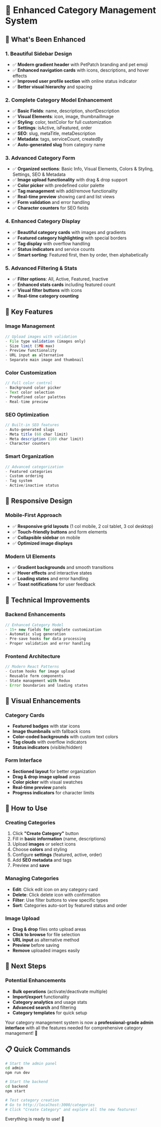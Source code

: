# 🎨 Enhanced Category Management System

## 🚀 **What's Been Enhanced**

### **1. Beautiful Sidebar Design**
- ✅ **Modern gradient header** with PetPatch branding and pet emoji
- ✅ **Enhanced navigation cards** with icons, descriptions, and hover effects
- ✅ **Improved user profile section** with online status indicator
- ✅ **Better visual hierarchy** and spacing

### **2. Complete Category Model Enhancement**
- ✅ **Basic Fields**: name, description, shortDescription
- ✅ **Visual Elements**: icon, image, thumbnailImage
- ✅ **Styling**: color, textColor for full customization
- ✅ **Settings**: isActive, isFeatured, order
- ✅ **SEO**: slug, metaTitle, metaDescription
- ✅ **Metadata**: tags, serviceCount, createdBy
- ✅ **Auto-generated slug** from category name

### **3. Advanced Category Form**
- ✅ **Organized sections**: Basic Info, Visual Elements, Colors & Styling, Settings, SEO & Metadata
- ✅ **Image upload functionality** with drag & drop support
- ✅ **Color picker** with predefined color palette
- ✅ **Tag management** with add/remove functionality
- ✅ **Real-time preview** showing card and list views
- ✅ **Form validation** and error handling
- ✅ **Character counters** for SEO fields

### **4. Enhanced Category Display**
- ✅ **Beautiful category cards** with images and gradients
- ✅ **Featured category highlighting** with special borders
- ✅ **Tag display** with overflow handling
- ✅ **Status indicators** and service counts
- ✅ **Smart sorting**: Featured first, then by order, then alphabetically

### **5. Advanced Filtering & Stats**
- ✅ **Filter options**: All, Active, Featured, Inactive
- ✅ **Enhanced stats cards** including featured count
- ✅ **Visual filter buttons** with icons
- ✅ **Real-time category counting**

## 🎯 **Key Features**

### **Image Management**
```javascript
// Upload images with validation
- File type validation (images only)
- Size limit (5MB max)
- Preview functionality
- URL input as alternative
- Separate main image and thumbnail
```

### **Color Customization**
```javascript
// Full color control
- Background color picker
- Text color selection
- Predefined color palettes
- Real-time preview
```

### **SEO Optimization**
```javascript
// Built-in SEO features
- Auto-generated slugs
- Meta title (60 char limit)
- Meta description (160 char limit)
- Character counters
```

### **Smart Organization**
```javascript
// Advanced categorization
- Featured categories
- Custom ordering
- Tag system
- Active/inactive status
```

## 📱 **Responsive Design**

### **Mobile-First Approach**
- ✅ **Responsive grid layouts** (1 col mobile, 2 col tablet, 3 col desktop)
- ✅ **Touch-friendly buttons** and form elements
- ✅ **Collapsible sidebar** on mobile
- ✅ **Optimized image displays**

### **Modern UI Elements**
- ✅ **Gradient backgrounds** and smooth transitions
- ✅ **Hover effects** and interactive states
- ✅ **Loading states** and error handling
- ✅ **Toast notifications** for user feedback

## 🔧 **Technical Improvements**

### **Backend Enhancements**
```javascript
// Enhanced Category Model
- 15+ new fields for complete customization
- Automatic slug generation
- Pre-save hooks for data processing
- Proper validation and error handling
```

### **Frontend Architecture**
```javascript
// Modern React Patterns
- Custom hooks for image upload
- Reusable form components
- State management with Redux
- Error boundaries and loading states
```

## 🎨 **Visual Enhancements**

### **Category Cards**
- **Featured badges** with star icons
- **Image thumbnails** with fallback icons
- **Color-coded backgrounds** with custom text colors
- **Tag clouds** with overflow indicators
- **Status indicators** (visible/hidden)

### **Form Interface**
- **Sectioned layout** for better organization
- **Drag & drop image upload** areas
- **Color picker** with visual swatches
- **Real-time preview** panels
- **Progress indicators** for character limits

## 🚀 **How to Use**

### **Creating Categories**
1. Click **"Create Category"** button
2. Fill in **basic information** (name, descriptions)
3. Upload **images** or select icons
4. Choose **colors** and styling
5. Configure **settings** (featured, active, order)
6. Add **SEO metadata** and tags
7. Preview and **save**

### **Managing Categories**
- **Edit**: Click edit icon on any category card
- **Delete**: Click delete icon with confirmation
- **Filter**: Use filter buttons to view specific types
- **Sort**: Categories auto-sort by featured status and order

### **Image Upload**
- **Drag & drop** files onto upload areas
- **Click to browse** for file selection
- **URL input** as alternative method
- **Preview** before saving
- **Remove** uploaded images easily

## 🎯 **Next Steps**

### **Potential Enhancements**
- **Bulk operations** (activate/deactivate multiple)
- **Import/export** functionality
- **Category analytics** and usage stats
- **Advanced search** and filtering
- **Category templates** for quick setup

Your category management system is now a **professional-grade admin interface** with all the features needed for comprehensive category management! 🎉

## 📋 **Quick Commands**

```bash
# Start the admin panel
cd admin
npm run dev

# Start the backend
cd backend
npm start

# Test category creation
# Go to http://localhost:3000/categories
# Click "Create Category" and explore all the new features!
```

Everything is ready to use! 🚀
